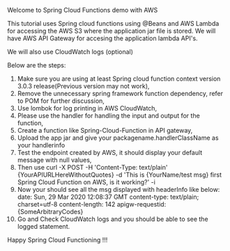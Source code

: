 Welcome to Spring Cloud Functions demo with AWS

This tutorial uses Spring cloud functions using @Beans and 
AWS Lambda for accessing the AWS S3 where the application jar file is 
stored. We will have AWS API Gateway for accesing the application lambda API's.

We will also use CloudWatch logs (optional)

Below are the steps:

1. Make sure you are using at least Spring cloud function context version 3.0.3 release(Previous version may not work),
2. Remove the unnecessary spring framework function dependency, refer to POM for further discussion,
3. Use lombok for log printing in AWS CloudWatch,
4. Please use the handler for handling the input and output for the function,
5. Create a function like Spring-Cloud-Function in API gateway,
6. Upload the app jar and give your packagename.handlerClassName as your handlerinfo
7. Test the endpoint created by AWS, it should display your default message with null values,
8. Then use curl -X POST -H 'Content-Type: text/plain' {YourAPIURLHereWithoutQuotes} -d 'This is {YourName/test msg} first Spring Cloud Function on AWS, is it working?' -i
9. Now your should see all the msg displayed with headerInfo like below:
date: Sun, 29 Mar 2020 12:08:37 GMT
content-type: text/plain; charset=utf-8
content-length: 142
apigw-requestid: {SomeArbitraryCodes}
10. Go and Check CloudWatch logs and you should be able to see the logged statement.

Happy Spring Cloud Functioning !!!
